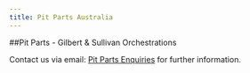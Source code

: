 ```yaml
---
title: Pit Parts Australia
---
```


##Pit Parts - Gilbert & Sullivan Orchestrations

Contact us via email: [Pit Parts Enquiries](mailto:enquiries@gspitparts.com)
for further information.
